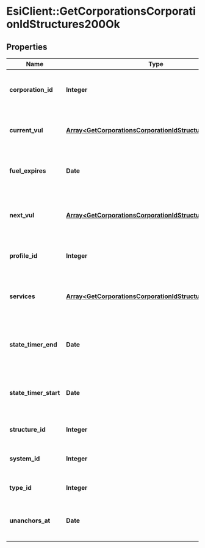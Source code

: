 # EsiClient::GetCorporationsCorporationIdStructures200Ok

## Properties
Name | Type | Description | Notes
------------ | ------------- | ------------- | -------------
**corporation_id** | **Integer** | ID of the corporation that owns the structure | 
**current_vul** | [**Array&lt;GetCorporationsCorporationIdStructuresCurrentVul&gt;**](GetCorporationsCorporationIdStructuresCurrentVul.md) | This week&#39;s vulnerability windows, Monday is day 0 | 
**fuel_expires** | **Date** | Date on which the structure will run out of fuel | [optional] 
**next_vul** | [**Array&lt;GetCorporationsCorporationIdStructuresNextVul&gt;**](GetCorporationsCorporationIdStructuresNextVul.md) | Next week&#39;s vulnerability windows, Monday is day 0 | 
**profile_id** | **Integer** | The id of the ACL profile for this citadel | 
**services** | [**Array&lt;GetCorporationsCorporationIdStructuresService&gt;**](GetCorporationsCorporationIdStructuresService.md) | Contains a list of service upgrades, and their state | [optional] 
**state_timer_end** | **Date** | Date at which the structure will move to it&#39;s next state | [optional] 
**state_timer_start** | **Date** | Date at which the structure entered it&#39;s current state | [optional] 
**structure_id** | **Integer** | The Item ID of the structure | 
**system_id** | **Integer** | The solar system the structure is in | 
**type_id** | **Integer** | The type id of the structure | 
**unanchors_at** | **Date** | Date at which the structure will unanchor | [optional] 



